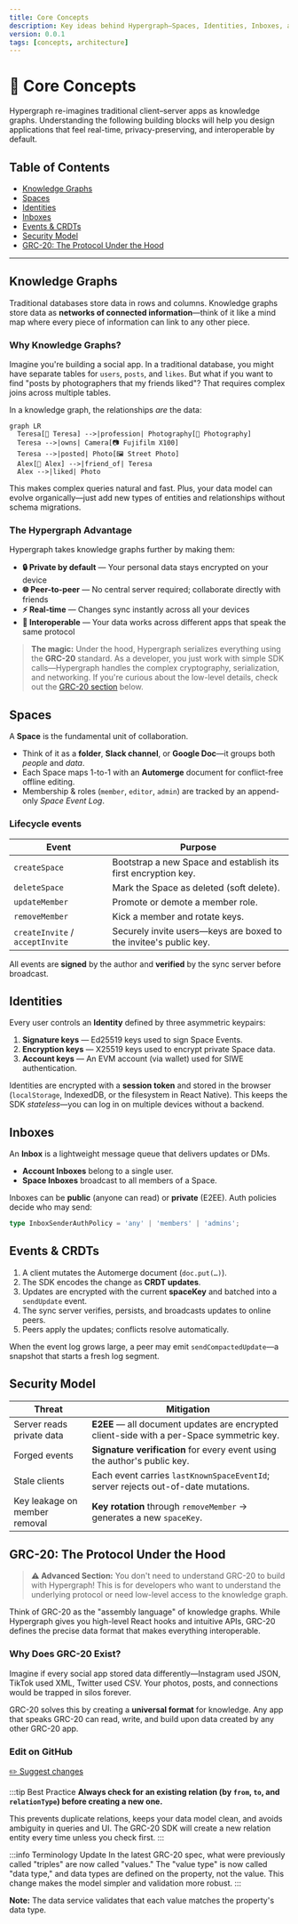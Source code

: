 ```yaml
---
title: Core Concepts
description: Key ideas behind Hypergraph—Spaces, Identities, Inboxes, and the Knowledge Graph.
version: 0.0.1
tags: [concepts, architecture]
---
```


# 🧠 Core Concepts

Hypergraph re-imagines traditional client–server apps as knowledge graphs. Understanding the following building blocks will help you design applications that feel real-time, privacy-preserving, and interoperable by default.

## Table of Contents

- [Knowledge Graphs](#knowledge-graphs)
- [Spaces](#spaces)
- [Identities](#identities)
- [Inboxes](#inboxes)
- [Events & CRDTs](#events--crdts)
- [Security Model](#security-model)
- [GRC-20: The Protocol Under the Hood](#grc-20-the-protocol-under-the-hood)

---
## Knowledge Graphs

Traditional databases store data in rows and columns. Knowledge graphs store data as **networks of connected information**—think of it like a mind map where every piece of information can link to any other piece.

### Why Knowledge Graphs?

Imagine you're building a social app. In a traditional database, you might have separate tables for `users`, `posts`, and `likes`. But what if you want to find "posts by photographers that my friends liked"? That requires complex joins across multiple tables.

In a knowledge graph, the relationships *are* the data:

```mermaid
graph LR
  Teresa[👩 Teresa] -->|profession| Photography[📸 Photography]
  Teresa -->|owns| Camera[📷 Fujifilm X100]
  Teresa -->|posted| Photo[🖼️ Street Photo]
  Alex[👨 Alex] -->|friend_of| Teresa
  Alex -->|liked| Photo
```

This makes complex queries natural and fast. Plus, your data model can evolve organically—just add new types of entities and relationships without schema migrations.

### The Hypergraph Advantage

Hypergraph takes knowledge graphs further by making them:

- **🔒 Private by default** — Your personal data stays encrypted on your device
- **🌐 Peer-to-peer** — No central server required; collaborate directly with friends
- **⚡ Real-time** — Changes sync instantly across all your devices
- **🔗 Interoperable** — Your data works across different apps that speak the same protocol

> **The magic:** Under the hood, Hypergraph serializes everything using the **GRC-20** standard. As a developer, you just work with simple SDK calls—Hypergraph handles the complex cryptography, serialization, and networking. If you're curious about the low-level details, check out the [GRC-20 section](#grc-20-advanced) below.

## Spaces

A **Space** is the fundamental unit of collaboration.

* Think of it as a **folder**, **Slack channel**, or **Google Doc**—it groups both *people* and *data*.
* Each Space maps 1-to-1 with an **Automerge** document for conflict-free offline editing.
* Membership & roles (`member`, `editor`, `admin`) are tracked by an append-only _Space Event Log_.

### Lifecycle events

| Event | Purpose |
|-------|---------|
| `createSpace` | Bootstrap a new Space and establish its first encryption key. |
| `deleteSpace` | Mark the Space as deleted (soft delete). |
| `updateMember` | Promote or demote a member role. |
| `removeMember` | Kick a member and rotate keys. |
| `createInvite` / `acceptInvite` | Securely invite users—keys are boxed to the invitee's public key. |

All events are **signed** by the author and **verified** by the sync server before broadcast.

## Identities

Every user controls an **Identity** defined by three asymmetric keypairs:

1. **Signature keys** — Ed25519 keys used to sign Space Events.
2. **Encryption keys** — X25519 keys used to encrypt private Space data.
3. **Account keys** — An EVM account (via wallet) used for SIWE authentication.

Identities are encrypted with a **session token** and stored in the browser (`localStorage`, IndexedDB, or the filesystem in React Native). This keeps the SDK _stateless_—you can log in on multiple devices without a backend.

## Inboxes

An **Inbox** is a lightweight message queue that delivers updates or DMs.

* **Account Inboxes** belong to a single user.
* **Space Inboxes** broadcast to all members of a Space.

Inboxes can be **public** (anyone can read) or **private** (E2EE). Auth policies decide who may send:

```ts
type InboxSenderAuthPolicy = 'any' | 'members' | 'admins';
```

## Events & CRDTs

1. A client mutates the Automerge document (`doc.put(…​)`).
2. The SDK encodes the change as **CRDT updates**.
3. Updates are encrypted with the current **spaceKey** and batched into a `sendUpdate` event.
4. The sync server verifies, persists, and broadcasts updates to online peers.
5. Peers apply the updates; conflicts resolve automatically.

When the event log grows large, a peer may emit `sendCompactedUpdate`—a snapshot that starts a fresh log segment.

## Security Model

| Threat | Mitigation |
|--------|-----------|
| Server reads private data | **E2EE** — all document updates are encrypted client-side with a per-Space symmetric key. |
| Forged events | **Signature verification** for every event using the author's public key. |
| Stale clients | Each event carries `lastKnownSpaceEventId`; server rejects out-of-date mutations. |
| Key leakage on member removal | **Key rotation** through `removeMember` → generates a new `spaceKey`. |

## GRC-20: The Protocol Under the Hood

> **⚠️ Advanced Section:** You don't need to understand GRC-20 to build with Hypergraph! This is for developers who want to understand the underlying protocol or need low-level access to the knowledge graph.

Think of GRC-20 as the "assembly language" of knowledge graphs. While Hypergraph gives you high-level React hooks and intuitive APIs, GRC-20 defines the precise data format that makes everything interoperable.

### Why Does GRC-20 Exist?

Imagine if every social app stored data differently—Instagram used JSON, TikTok used XML, Twitter used CSV. Your photos, posts, and connections would be trapped in silos forever.

GRC-20 solves this by creating a **universal format** for knowledge. Any app that speaks GRC-20 can read, write, and build upon data created by any other GRC-20 app.

### Edit on GitHub

[✏️ Suggest changes](https://github.com/graphprotocol/hypergraph/edit/main/docs/docs/core-concepts.md) 

:::tip Best Practice
**Always check for an existing relation (by `from`, `to`, and `relationType`) before creating a new one.**

This prevents duplicate relations, keeps your data model clean, and avoids ambiguity in queries and UI. The GRC-20 SDK will create a new relation entity every time unless you check first.
:::

:::info Terminology Update
In the latest GRC-20 spec, what were previously called "triples" are now called "values." The "value type" is now called "data type," and data types are defined on the property, not the value. This change makes the model simpler and validation more robust.
:::

**Note:** The data service validates that each value matches the property's data type.

